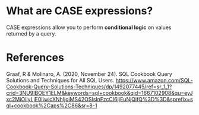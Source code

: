 # What are CASE expressions? 

CASE expressions allow you to perform **conditional logic** on values returned by a query. 

# References 
Graaf, R & Molinaro, A. (2020, November 24). SQL Cookbook Query Solutions and Techniques for All SQL Users. https://www.amazon.com/SQL-Cookbook-Query-Solutions-Techniques/dp/1492077445/ref=sr_1_1?crid=3NU9IBOEY1ELM&keywords=sql+cookbook&qid=1667102908&qu=eyJxc2MiOiIyLjE0IiwicXNhIjoiMS42OSIsInFzcCI6IjEuNjQifQ%3D%3D&sprefix=sql+cookbook%2Caps%2C86&sr=8-1
